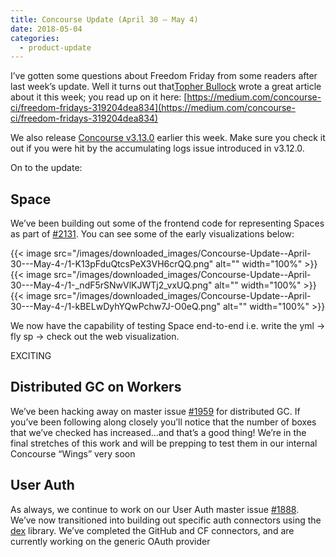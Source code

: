 ```yaml
---
title: Concourse Update (April 30 — May 4)
date: 2018-05-04
categories:
  - product-update
---
```


I’ve gotten some questions about Freedom Friday from some readers after last week’s update. Well it turns out
that[Topher Bullock](https://medium.com/u/58876cdc2180) wrote a great article about it this week; you read up on it
here: [https://medium.com/concourse-ci/freedom-fridays-319204dea834](https://medium.com/concourse-ci/freedom-fridays-319204dea834)

<!-- more -->

We also release [Concourse v3.13.0](https://concourse-ci.org/download.html) earlier this week. Make sure you check it
out if you were hit by the accumulating logs issue introduced in v3.12.0.

On to the update:

## **Space**

We’ve been building out some of the frontend code for representing Spaces as part
of [#2131](https://github.com/concourse/concourse/issues/2131). You can see some of the early visualizations below:

{{< image src="/images/downloaded_images/Concourse-Update--April-30---May-4-/1-K13pFduQtcsPeX3VH6crQQ.png" alt=""
width="100%" >}}
{{< image src="/images/downloaded_images/Concourse-Update--April-30---May-4-/1-_ndF5rSNwVlKJWTj2_vxUQ.png" alt=""
width="100%" >}}
{{< image src="/images/downloaded_images/Concourse-Update--April-30---May-4-/1-kBELwDyhYQwPchw7J-O0eQ.png" alt=""
width="100%" >}}

We now have the capability of testing Space end-to-end i.e. write the yml -\> fly sp -\> check out the web
visualization.

EXCITING

## Distributed GC on Workers

We’ve been hacking away on master issue [#1959](https://github.com/concourse/concourse/issues/1959) for distributed GC.
If you’ve been following along closely you’ll notice that the number of boxes that we’ve checked has increased…and
that’s a good thing! We’re in the final stretches of this work and will be prepping to test them in our internal
Concourse “Wings” very soon

## User Auth

As always, we continue to work on our User Auth master
issue [#1888](https://github.com/concourse/concourse/issues/1888). We’ve now transitioned into building out specific
auth connectors using the [dex](https://github.com/coreos/dex) library. We’ve completed the GitHub and CF connectors,
and are currently working on the generic OAuth provider
